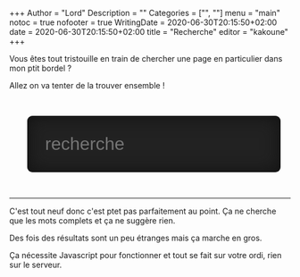 +++
Author = "Lord"
Description = ""
Categories = ["", ""]
menu = "main"
notoc = true
nofooter = true
WritingDate = 2020-06-30T20:15:50+02:00
date = 2020-06-30T20:15:50+02:00
title = "Recherche"
editor = "kakoune"
+++
<section class="ideas">
<article>
Vous êtes tout tristouille en train de chercher une page en particulier dans mon ptit bordel ?

Allez on va tenter de la trouver ensemble !

 <script type="module">
    import { search, default as init } from 'https://lord.re/js/tinysearch_engine.js';
    window.search = search;

    async function run() {
      await init('https://lord.re/js/tinysearch_engine_bg.wasm');
    }

    run();
  </script>

  <script>
    function doSearch() {
      let value = document.getElementById("recherche").value;
      const arr = search(value, 21);
      let ul = document.getElementById("results");
      ul.innerHTML = "";

      for (i = 0; i < arr.length; i++) {
        var li = document.createElement("li");

        let elem = arr[i];
        let elemlink = document.createElement('a');
        elemlink.innerHTML = elem[0];
        elemlink.setAttribute('href', elem[1]);
        li.appendChild(elemlink);

        ul.appendChild(li);
      }
    }
  </script>

  <input type="text" id="recherche" onkeyup="doSearch()" style="margin:1em;padding:1em;font-size:2rem;background-color:#222;color:#ddd;border-radius:0.3em;border:none;width:90%;box-shadow:inset 0 0 1em #111;" placeholder="recherche">
  <ul id="results">
  </ul>

-------------

C'est tout neuf donc c'est ptet pas parfaitement au point.
Ça ne cherche que les mots complets et ça ne suggère rien.

Des fois des résultats sont un peu étranges mais ça marche en gros.

Ça nécessite Javascript pour fonctionner et tout se fait sur votre ordi, rien sur le serveur.

</article>
</section>
